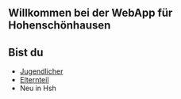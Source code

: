 ## Willkommen bei der WebApp für Hohenschönhausen

## Bist du

- [Jugendlicher](Jugendlicher.md)
- [Elternteil](Eltern.md)
- Neu in Hsh
